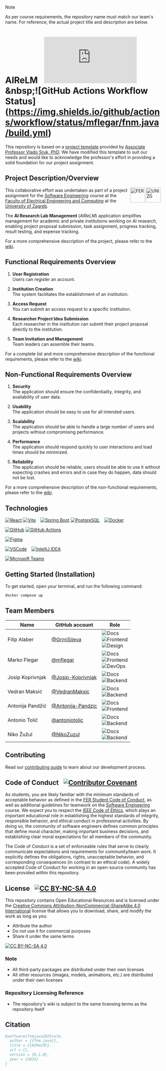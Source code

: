 <!-- markdownlint-disable-file MD033 MD041 -->
> [!NOTE]
> As per course requirements, the repository name must match our team's name. For reference, the actual project title and description are below.

# AIReLM &ensp;![GitHub Tag](https://img.shields.io/github/v/tag/mflegar/fnm.java?sort=semver&filter=v*)&nbsp;![GitHub Actions Workflow Status](https://img.shields.io/github/actions/workflow/status/mflegar/fnm.java/build.yml)

This repository is based on a [project template](https://github.com/VladoSruk/Programsko-inzenjerstvo) provided by [Associate Professor Vlado Sruk, PhD](https://www.fer.unizg.hr/en/vlado.sruk). We have modified this template to suit our needs and would like to acknowledge the professor's effort in providing a solid foundation for our project assignment.

## Project Description/Overview

<!-- https://www.fer.unizg.hr/_pub/themes_static/fer2016/default/img/UniZg_logo.png -->
<img src="https://www.github.com/mflegar/fnm.java/wiki/images/unizg.png" alt="UNIZG" align="right" height="48">
<!-- https://www.fer.unizg.hr/_pub/themes_static/fer2016/default/img/FER_logo.png -->
<img src="https://www.github.com/mflegar/fnm.java/wiki/images/fer.png" alt="FER" align="right" height="48">

This collaborative effort was undertaken as part of a project assignment for the [Software Engineering](https://www.fer.unizg.hr/en/course/sofeng) course at the [Faculty of Electrical Engineering and Computing](https://www.fer.unizg.hr/en) at the [University of Zagreb](https://www.unizg.hr/homepage/).

The **AI Research Lab Management** (_AIReLM_) application simplifies management for academic and private institutions working on AI research, enabling project proposal submission, task assignment, progress tracking, result testing, and expense tracking.

For a more comprehensive description of the project, please refer to the [wiki](https://github.com/mflegar/fnm.java/wiki/1-Project-Description).

## Functional Requirements Overview

1. **User Registration**<br>
Users can register an account.

2. **Institution Creation**<br>
The system facilitates the establishment of an institution.

3. **Access Request**<br>
You can submit an access request to a specific institution.

4. **Researcher Project Idea Submission**<br>
Each researcher in the institution can submit their project proposal directly to the institution.

5. **Team Invitation and Management**<br>
Team leaders can assemble their teams.

For a complete list and more comprehensive description of the functional requirements, please refer to the [wiki](https://github.com/mflegar/fnm.java/wiki/2-Requirements-Analysis#functional-requirements).

## Non-Functional Requirements Overview

1. **Security**<br>
The application should ensure the confidentiality, integrity, and availability of user data.

2. **Usability**<br>
The application should be easy to use for all intended users.

3. **Scalability**<br>
The application should be able to handle a large number of users and projects without compromising performance.

4. **Performance**<br>
The application should respond quickly to user interactions and load times should be minimized.

5. **Reliability**<br>
The application should be reliable, users should be able to use it without expecting crashes and errors and in case they do happen, data should not be lost.

For a more comprehensive description of the non-functional requirements, please refer to the [wiki](https://github.com/mflegar/fnm.java/wiki/2-Requirements-Analysis#other-requirements).

## Technologies

[![React](https://img.shields.io/badge/React-20232A?style=for-the-badge&logo=react&logoColor=61DAFB)][react]
[![Vite](https://img.shields.io/badge/Vite-B73BFE?style=for-the-badge&logo=vite&logoColor=FFD62E)][vite]
&ensp;
[![Spring Boot](https://img.shields.io/badge/Spring_Boot-6DB33F?style=for-the-badge&logo=spring-boot&logoColor=white)][spring-boot]
[![PostgreSQL](https://img.shields.io/badge/PostgreSQL-316192?style=for-the-badge&logo=postgresql&logoColor=white)][postgres]
&ensp;
[![Docker](https://img.shields.io/badge/Docker-2CA5E0?style=for-the-badge&logo=docker&logoColor=white)][docker]

[![GitHub](https://img.shields.io/badge/GitHub-100000?style=for-the-badge&logo=github&logoColor=white)][github]
[![GitHub Actions](https://img.shields.io/badge/Github%20Actions-282a2e?style=for-the-badge&logo=githubactions&logoColor=367cfe)][github-actions]

[![Figma](https://img.shields.io/badge/Figma-F24E1E?style=for-the-badge&logo=figma&logoColor=white)][figma]

[![VSCode](https://img.shields.io/badge/VSCode-0078D4?style=for-the-badge&logo=visual%20studio%20code&logoColor=white)][vscode]
&ensp;
[![IntelliJ IDEA](https://img.shields.io/badge/IntelliJ_IDEA-000000?style=for-the-badge&logo=intellij-idea&logoColor=white)][intellij-idea]

[![Microsoft Teams](https://img.shields.io/badge/Microsoft_Teams-6264A7?style=for-the-badge&logo=microsoft-teams&logoColor=white)][microsoft-teams]

[react]: https://react.dev/
[vite]: https://vite.dev/
[spring-boot]: https://spring.io/projects/spring-boot
[postgres]: https://www.postgresql.org/
[docker]: https://www.docker.com/
[github]: https://github.com/
[github-actions]: https://github.com/features/actions
[figma]: https://www.figma.com/
[vscode]: https://code.visualstudio.com/
[intellij-idea]: https://www.jetbrains.com/idea/
[microsoft-teams]: https://www.microsoft.com/en-us/microsoft-teams/group-chat-software

## Getting Started (Installation)

To get started, open your terminal, and run the following command:

```bash
docker compose up
```

## Team Members

| Name             | GitHub account                                           | Role |
|------------------|----------------------------------------------------------|------|
| Filip Alaber     | [@GrmiSijeva](https://github.com/GrmiSijeva)             | ![Docs][docs]<br>![Frontend][frontend]<br>![Design][design] |
| Marko Flegar     | [@mflegar](https://github.com/mflegar)                   | ![Docs][docs]<br>![Frontend][frontend]<br>![DevOps][devops] |
| Josip Koprivnjak | [@Josip-Koprivnjak](https://github.com/Josip-Koprivnjak) | ![Docs][docs]<br>![Backend][backend] |
| Vedran Maksić    | [@VedranMaksic](https://github.com/VedranMaksic)         | ![Docs][docs]<br>![Backend][backend] |
| Antonija Pandžić | [@Antonija-Pandzic](https://github.com/Antonija-Pandzic) | ![Docs][docs]<br>![Frontend][frontend] |
| Antonio Tolić    | [@antoniotolic](https://github.com/antoniotolic)         | ![Docs][docs]<br>![Backend][backend] |
| Niko Žužul       | [@NikoZuzul](https://github.com/NikoZuzul)               | ![Docs][docs]<br>![Backend][backend] |

[backend]: https://img.shields.io/badge/Backend-6DB33F?logo=spring-boot&logoColor=white
[design]: https://img.shields.io/badge/Design-DA461B?logo=figma&logoColor=white
[devops]: https://img.shields.io/badge/DevOps-2088FF?logo=github-actions&logoColor=white
[docs]: https://img.shields.io/badge/Docs-1B1F24?logo=github&logoColor=white
[frontend]: https://img.shields.io/badge/Frontend-36393F?logo=react&logoColor=61DAFB

## Contributing

Read our [contributing guide](.github/CONTRIBUTING.md) to learn about our development process.

## Code of Conduct &ensp;[![Contributor Covenant](https://img.shields.io/badge/Contributor%20Covenant-2.1-4baaaa.svg)](CODE_OF_CONDUCT.md)

As students, you are likely familiar with the minimum standards of acceptable behavior as defined in the [FER Student Code of Conduct](https://www.fer.unizg.hr/_download/repository/Kodeks_ponasanja_studenata_FER-a_procisceni_tekst_2016[3][1].pdf), as well as additional guidelines for teamwork on the [Software Engineering](https://www.fer.unizg.hr/predmet/proinz) course. We expect you to respect the [IEEE Code of Ethics](https://www.ieee.org/about/corporate/governance/p7-8.html), which plays an important educational role in establishing the highest standards of integrity, responsible behavior, and ethical conduct in professional activities. By doing so, the community of software engineers defines common principles that define moral character, making important business decisions, and establishing clear moral expectations for all members of the community.

The Code of Conduct is a set of enforceable rules that serve to clearly communicate expectations and requirements for community/team work. It explicitly defines the obligations, rights, unacceptable behavior, and corresponding consequences (in contrast to an ethical code). A widely accepted Code of Conduct for working in an open-source community has been provided within this repository.

## License &ensp;[![CC BY-NC-SA 4.0][cc-by-nc-sa-4.0-shield]][cc-by-nc-sa-4.0]

This repository contains Open Educational Resources and is licensed under the [Creative Commons Attribution-NonCommercial-ShareAlike 4.0 International][cc-by-nc-sa-4.0] license that allows you to download, share, and modify the work as long as you:

* Attribute the author
* Do not use it for commercial purposes
* Share it under the same terms

[![CC BY-NC-SA 4.0][cc-by-nc-sa-4.0-image]][cc-by-nc-sa-4.0]

### Note

* All third-party packages are distributed under their own licenses
* All other resources (images, models, animations, etc.) are distributed under their own licenses

[cc-by-nc-sa-4.0]: https://creativecommons.org/licenses/by-nc-sa/4.0/deed.en
[cc-by-nc-sa-4.0-image]: https://licensebuttons.net/l/by-nc-sa/4.0/88x31.png
[cc-by-nc-sa-4.0-shield]: https://img.shields.io/badge/License-CC%20BY--NC--SA%204.0-lightgrey

### Repository Licensing Reference

* The repository's wiki is subject to the same licensing terms as the repository itself

## Citation

```bibtex
@software{fnmjava2025relm,
  author = {{fnm.java}},
  title = {{AIReLM}},
  url = {},
  version = {0.1.0},
  year = {2025}
}
```
